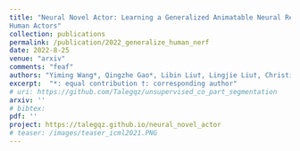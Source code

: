 ```yaml
---
title: "Neural Novel Actor: Learning a Generalized Animatable Neural Representation for
Human Actors"
collection: publications
permalink: /publication/2022_generalize_human_nerf
date: 2022-8-25
venue: "arxiv"
comments: "feaf"
authors: "Yiming Wang*, Qingzhe Gao*, Libin Liu†, Lingjie Liu†, Christian Theobalt, Baoquan Chen†"
excerpt:  "*: equal contribution †: corresponding author"
# uri: https://github.com/Talegqz/unsupervised_co_part_segmentation
arxiv: ''
# bibtex: 
pdf: ''
project: https://talegqz.github.io/neural_novel_actor
# teaser: /images/teaser_icml2021.PNG
---
```

<!-- coming soon! -->
